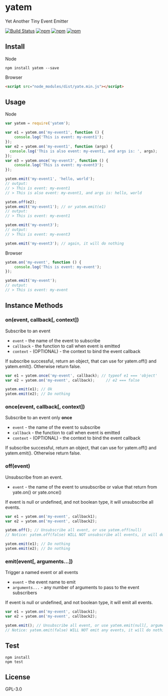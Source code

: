 # yatem

Yet Another Tiny Event Emitter

[![Build Status](https://travis-ci.org/pixcai/yatem.svg?branch=master)](https://travis-ci.org/pixcai/yatem)
[![npm](https://img.shields.io/npm/v/yatem.svg?style=flat-square)](https://www.npmjs.com/package/yatem)
[![npm](https://img.shields.io/npm/dt/yatem.svg?style=flat-square)](https://www.npmjs.com/package/yatem)
[![npm](https://img.shields.io/npm/l/yatem.svg?style=flat-square)](https://www.npmjs.com/package/yatem)

## Install

Node
```
npm install yatem --save
```

Browser
```html
<script src="node_modules/dist/yate.min.js"></script>
``` 

## Usage

Node

```js
var yatem = require('yatem');

var e1 = yatem.on('my-event1', function () {
	console.log('This is event: my-event1');
});
var e2 = yatem.on('my-event1', function (args) {
  console.log('This is also event: my-event1, and args is: ', args);
});
var e3 = yatem.once('my-event3', function () {
	console.log('This is event: my-event3');
});

yatem.emit('my-event1', 'hello, world');
// output:
// > This is event: my-event1
// > This is also event: my-event1, and args is: hello, world

yatem.off(e2);
yatem.emit('my-event1'); // or yatem.emit(e1)
// output:
// > This is event: my-event1

yatem.emit('my-event3');
// output:
// > This is event: my-event3

yatem.emit('my-event3'); // again, it will do nothing
```

Browser

```js
yatem.on('my-event', function () {
	console.log('This is event: my-event');
});

yatem.emit('my-event');
// output:
// > This is event: my-event
```

## Instance Methods

### on(event, callback[, context])

Subscribe to an event

* `event` - the name of the event to subscribe
* `callback` - the function to call when event is emitted
* `context` - (OPTIONAL) - the context to bind the event callback

If subscribe successful, return an object, that can use for yatem.off() and yatem.emit(). Otherwise return false.

```js
var e1 = yatem.once('my-event', callback); // typeof e1 === 'object'
var e2 = yatem.on('my-event', callback);	 // e2 === false

yatem.emit(e1); // Ok
yatem.emit(e2); // Do nothing
```

### once(event, callback[, context])

Subscribe to an event only **once**

* `event` - the name of the event to subscribe
* `callback` - the function to call when event is emitted
* `context` - (OPTIONAL) - the context to bind the event callback

If subscribe successful, return an object, that can use for yatem.off() and yatem.emit(). Otherwise return false.

### off(event)

Unsubscribe from an event.

* `event` - the name of the event to unsubscribe or value that return from yate.on() or yate.once()

If event is null or undefined, and not boolean type, it will unsubscribe all events.

```js
var e1 = yatem.on('my-event', callback1);
var e2 = yatem.on('my-event', callback2);

yatem.off(); // Unsubscribe all event, or use yatem.off(null)
// Notice: yatem.off(false) WILL NOT unsubscribe all events, it will do nothing

yatem.emit(e1); // Do nothing
yatem.emit(e2); // Do nothing
```

### emit(event[, arguments...])

Trigger a named event or all events

* `event` - the event name to emit
* `arguments...` - any number of arguments to pass to the event subscribers

If event is null or undefined, and not boolean type, it will emit all events.

```js
var e1 = yatem.on('my-event', callback1);
var e2 = yatem.on('my-event', callback2);

yatem.emit(); // Unsubscribe all event, or use yatem.emit(null[, arguments...])
// Notice: yatem.emit(false) WILL NOT emit any events, it will do nothing
```

## Test

```
npm install
npm test
```

## License

GPL-3.0